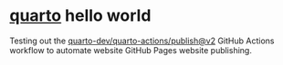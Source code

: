 # [quarto](https://quarto.org/docs/get-started/) hello world

Testing out the [quarto-dev/quarto-actions/publish@v2](https://github.com/quarto-dev/quarto-actions/tree/main/publish) GitHub Actions workflow
to automate website GitHub Pages website publishing.
